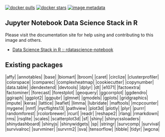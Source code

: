 [![docker pulls](https://img.shields.io/docker/pulls/choppydocker/rdatascience-notebook.svg)](https://hub.docker.com/choppydocker/rdatascience-notebook/) [![docker stars](https://img.shields.io/docker/stars/choppydocker/rdatascience-notebook.svg)](https://hub.docker.com/choppydocker/rdatascience-notebook/) [![image metadata](https://images.microbadger.com/badges/image/choppydocker/rdatascience-notebook.svg)](https://microbadger.com/images/choppydocker/rdatascience-notebook "choppydocker/rdatascience-notebook image metadata")

## Jupyter Notebook Data Science Stack in R

Please visit the documentation site for help using and contributing to this image and others.

- [Data Science Stack in R :: rdatascience-notebook](../README.md#rdatascience-notebook)

## Existing packages

|affy|
|annotables|
|base|
|biomart|
|broom|
|caret|
|circlize|
|clusterprofiler|
|colorspace|
|comparec|
|complexheatmap|
|cookiecutter|
|copynumber|
|data.table|
|dendextend|
|devtools|
|dplyr|
|dt|
|e1071|
|factoextra|
|factominer|
|forecast|
|forestplot|
|geoquery|
|ggcorrplot|
|ggdendro|
|ggiraph|
|ggplot2|
|ggpubr|
|glmnet|
|gmodels|
|gplots|
|gridgraphics|
|impute|
|keras|
|lattice|
|leaflet|
|limma|
|lubridate|
|maftools|
|mcpcounter|
|mygene|
|nmf|
|nycflights13|
|pathview|
|plot3d|
|plotly|
|plyr|
|purrr|
|randomforest|
|rcolorbrewer|
|rcurl|
|readr|
|reshape2|
|rlang|
|rmarkdown|
|rms|
|rsqlite|
|scales|
|scatterplot3d|
|sf|
|shiny|
|shinycssloaders|
|shinydashboard|
|shinyjs|
|shinywidgets|
|sp|
|stringr|
|survcomp|
|survival|
|survivalroc|
|survminer|
|survrm2|
|sva|
|tensorflow|
|tibble|
|tidyr|
|wgcna|